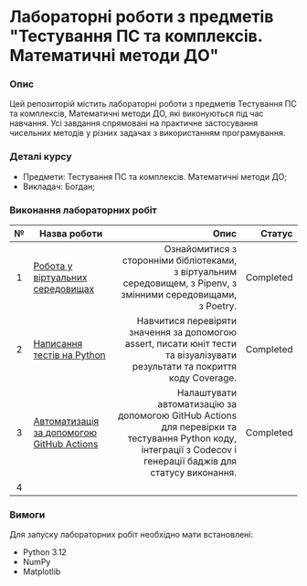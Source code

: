# Лабораторні роботи з предметів "Тестування ПС та комплексів. Математичні методи ДО"

### Опис

Цей репозиторій містить лабораторні роботи з предметів Тестування ПС та комплексів, Математичні методи ДО, які виконуються під час навчання. Усі завдання спрямовані на практичне застосування чисельних методів у різних задачах з використанням програмування.

### Деталі курсу
+ Предмети: Тестування ПС та комплексів. Математичні методи ДО;
+ Викладач: Богдан;


### Виконання лабораторних робіт

| №  | Назва роботи | Опис | Статус |
|:---:|---|---:|---:|
| 1 | [Робота у віртуальних середовищах](1_lab/README.md) | Ознайомитися з сторонніми бібліотеками, з віртуальним середовищем, з Pipenv, з змінними середовищами, з Poetry. | Completed |
| 2 | [Написання тестів на Python](2_lab/README.md) | Навчитися перевіряти значення за допомогою assert, писати юніт тести та візуалізувати результати та покриття коду Coverage. | Completed |
| 3 | [Автоматизація за допомогою GitHub Actions](3_lab/README.md) | Налаштувати автоматизацію за допомогою GitHub Actions для перевірки та тестування Python коду, інтеграції з Codecov і генерації баджів для статусу виконання. | Completed |
| 4 | []() |  |  |


### Вимоги
Для запуску лабораторних робіт необхідно мати встановлені:

+ Python 3.12
+ NumPy
+ Matplotlib